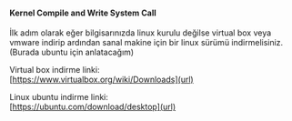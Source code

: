 #### Kernel Compile and Write System Call 
İlk adım olarak eğer bilgisarınızda linux kurulu değilse virtual box veya vmware indirip ardından sanal makine için bir linux sürümü indirmelisiniz.(Burada ubuntu için anlatacağım)  
  
Virtual box indirme linki:  
[https://www.virtualbox.org/wiki/Downloads](url)  
  
Linux ubuntu indirme linki:  
[https://ubuntu.com/download/desktop](url)
